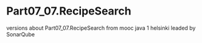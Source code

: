 # Part07_07.RecipeSearch

versions about Part07_07.RecipeSearch from mooc java 1 helsinki leaded by SonarQube

